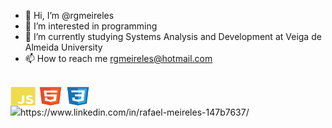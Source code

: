 - 👋 Hi, I’m @rgmeireles
- 👀 I’m interested in programming
- 🌱 I’m currently studying Systems Analysis and Development at Veiga de Almeida University
- 📫 How to reach me rgmeireles@hotmail.com

<div style="display: inline_block"><br>
  <img align="center" alt="Js" height="30" width="40" src="https://raw.githubusercontent.com/devicons/devicon/master/icons/javascript/javascript-plain.svg">
  <img align="center" alt="HTML" height="30" width="40" src="https://raw.githubusercontent.com/devicons/devicon/master/icons/html5/html5-original.svg">
  <img align="center" alt="CSS" height="30" width="40" src="https://raw.githubusercontent.com/devicons/devicon/master/icons/css3/css3-original.svg">
</div>

<div
<a href="" target="_blank"><img src="https://img.shields.io/badge/-LinkedIn-%230077B5?style=for-the-badge&logo=linkedin&logoColor=white" target="_blank">https://www.linkedin.com/in/rafael-meireles-147b7637/</a> 
</div>
